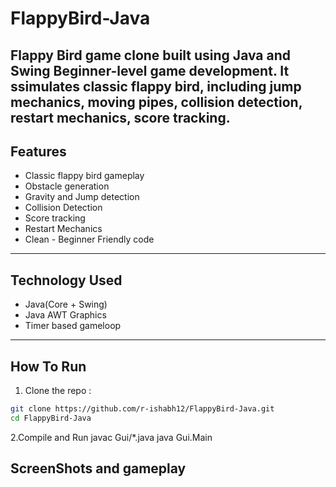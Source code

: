 # FlappyBird-Java
Flappy Bird  game clone built using Java and Swing Beginner-level game development. It ssimulates classic flappy bird, including jump mechanics, moving pipes, collision detection, restart mechanics, score tracking.
-----
## Features
- Classic flappy bird gameplay
- Obstacle generation
- Gravity and Jump detection
- Collision Detection
- Score tracking
- Restart Mechanics
- Clean - Beginner Friendly code
-----
## Technology Used
- Java(Core + Swing)
- Java AWT Graphics
- Timer based gameloop

-----

## How To Run

1. Clone the repo :
```bash
git clone https://github.com/r-ishabh12/FlappyBird-Java.git
cd FlappyBird-Java
```
2.Compile and Run
javac Gui/*.java
java Gui.Main

## ScreenShots and gameplay






